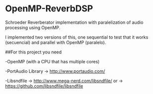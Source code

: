 # OpenMP-ReverbDSP
Schroeder Reverberator implementation with paralelization of audio processing using OpenMP.

I implemented two versions of this, one sequential to test that it works (secuencial) and parallel with OpenMP (paralelo).

##For this project you need

-OpenMP (with a CPU that has multiple cores)

-PortAudio Library -> http://www.portaudio.com/

-Libsndfile -> http://www.mega-nerd.com/libsndfile/
         or -> https://github.com/libsndfile/libsndfile
